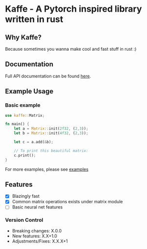 # Kaffe - A Pytorch inspired library written in rust 

## Why Kaffe?

Because sometimes you wanna make cool and fast stuff in rust :)

## Documentation
Full API documentation can be found [here](https://docs.rs/kaffe/latest/kaffe/).

## Example Usage

### Basic example 

```rust 
use kaffe::Matrix;

fn main() {
    let a = Matrix::init(2f32, (2,3));
    let b = Matrix::init(4f32, (2,3));

    let c = a.add(&b);

    // To print this beautiful matrix:
    c.print();
}
```

For more examples, please see [examples](./examples/)

## Features 
- [X] Blazingly fast
- [X] Common matrix operations exists under matrix module
- [ ] Basic neural net features

### Version Control 

- Breaking changes: X.0.0
- New features: X.X+1.0
- Adjustments/Fixes: X.X.X+1

